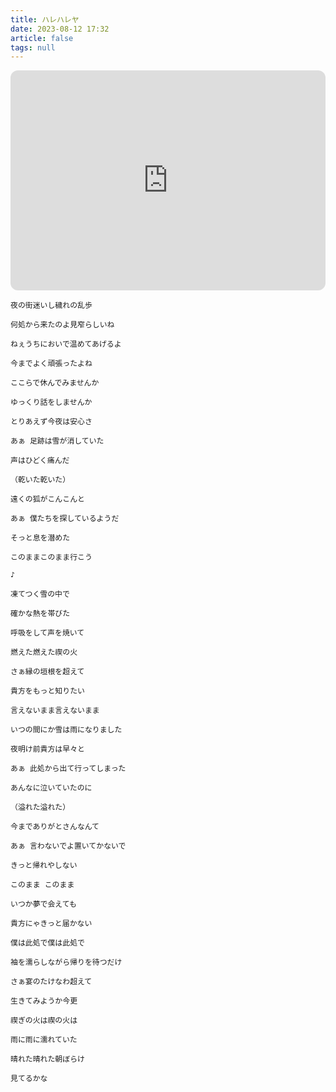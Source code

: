 ```yaml
---
title: ハレハレヤ
date: 2023-08-12 17:32
article: false
tags: null
---
```


<iframe style="border-radius:12px" src="https://open.spotify.com/embed/track/7zt0mgBCMHCe2rU6TVEqN8?utm_source=generator" width="100%" height="352" frameBorder="0" allowfullscreen="" allow="autoplay; clipboard-write; encrypted-media; fullscreen; picture-in-picture" loading="lazy"></iframe>


```
夜の街迷いし穢れの乱歩

何処から来たのよ見窄らしいね

ねぇうちにおいで温めてあげるよ

今までよく頑張ったよね

ここらで休んでみませんか

ゆっくり話をしませんか

とりあえず今夜は安心さ

あぁ 足跡は雪が消していた

声はひどく痛んだ

（乾いた乾いた）

遠くの狐がこんこんと

あぁ 僕たちを探しているようだ

そっと息を潜めた

このままこのまま行こう

♪

凍てつく雪の中で

確かな熱を帯びた

呼吸をして声を焼いて

燃えた燃えた禊の火

さぁ縁の垣根を超えて

貴方をもっと知りたい

言えないまま言えないまま

いつの間にか雪は雨になりました

夜明け前貴方は早々と

あぁ 此処から出て行ってしまった

あんなに泣いていたのに

（溢れた溢れた）

今までありがとさんなんて

あぁ 言わないでよ置いてかないで

きっと帰れやしない

このまま このまま

いつか夢で会えても

貴方にゃきっと届かない

僕は此処で僕は此処で

袖を濡らしながら帰りを待つだけ

さぁ宴のたけなわ超えて

生きてみようか今更

禊ぎの火は禊の火は

雨に雨に濡れていた

晴れた晴れた朝ぼらけ

見てるかな
```
